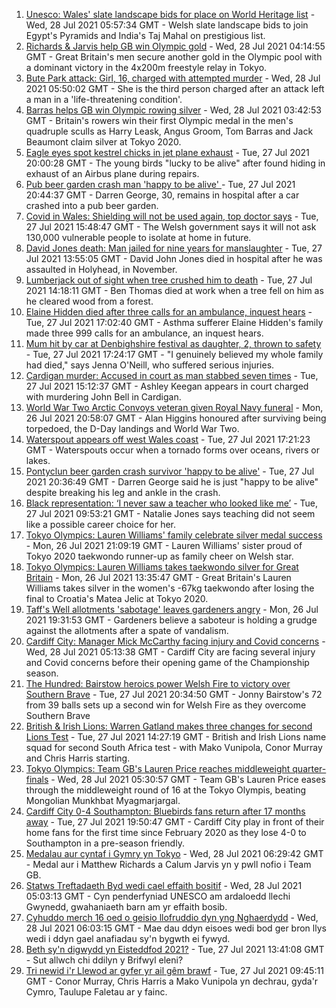 1. [Unesco: Wales' slate landscape bids for place on World Heritage list](https://www.bbc.co.uk/news/uk-wales-57973511) - Wed, 28 Jul 2021 05:57:34 GMT - Welsh slate landscape bids to join Egypt's Pyramids and India's Taj Mahal on prestigious list.
2. [Richards & Jarvis help GB win Olympic gold](https://www.bbc.co.uk/sport/olympics/57993545) - Wed, 28 Jul 2021 04:14:55 GMT - Great Britain's men secure another gold in the Olympic pool with a dominant victory in the 4x200m freestyle relay in Tokyo.
3. [Bute Park attack: Girl, 16, charged with attempted murder](https://www.bbc.co.uk/news/uk-wales-57994643) - Wed, 28 Jul 2021 05:50:02 GMT - She is the third person charged after an attack left a man in a 'life-threatening condition'.
4. [Barras helps GB win Olympic rowing silver](https://www.bbc.co.uk/sport/olympics/57993357) - Wed, 28 Jul 2021 03:42:53 GMT - Britain's rowers win their first Olympic medal in the men's quadruple sculls as Harry Leask, Angus Groom, Tom Barras and Jack Beaumont claim silver at Tokyo 2020.
5. [Eagle eyes spot kestrel chicks in jet plane exhaust](https://www.bbc.co.uk/news/uk-wales-57992207) - Tue, 27 Jul 2021 20:00:28 GMT - The young birds "lucky to be alive" after found hiding in exhaust of an Airbus plane during repairs.
6. [Pub beer garden crash man 'happy to be alive' ](https://www.bbc.co.uk/news/uk-wales-57983966) - Tue, 27 Jul 2021 20:44:37 GMT - Darren George, 30, remains in hospital after a car crashed into a pub beer garden.
7. [Covid in Wales: Shielding will not be used again, top doctor says](https://www.bbc.co.uk/news/uk-wales-politics-57983581) - Tue, 27 Jul 2021 15:48:47 GMT - The Welsh government says it will not ask 130,000 vulnerable people to isolate at home in future.
8. [David Jones death: Man jailed for nine years for manslaughter](https://www.bbc.co.uk/news/uk-wales-57981505) - Tue, 27 Jul 2021 13:55:05 GMT - David John Jones died in hospital after he was assaulted in Holyhead, in November.
9. [Lumberjack out of sight when tree crushed him to death](https://www.bbc.co.uk/news/uk-wales-57984255) - Tue, 27 Jul 2021 14:18:11 GMT - Ben Thomas died at work when a tree fell on him as he cleared wood from a forest.
10. [Elaine Hidden died after three calls for an ambulance, inquest hears](https://www.bbc.co.uk/news/uk-wales-57980963) - Tue, 27 Jul 2021 17:02:40 GMT - Asthma sufferer Elaine Hidden's family made three 999 calls for an ambulance, an inquest hears.
11. [Mum hit by car at Denbighshire festival as daughter, 2, thrown to safety](https://www.bbc.co.uk/news/uk-wales-57979208) - Tue, 27 Jul 2021 17:24:17 GMT - "I genuinely believed my whole family had died," says Jenna O'Neill, who suffered serious injuries.
12. [Cardigan murder: Accused in court as man stabbed seven times](https://www.bbc.co.uk/news/uk-wales-57989174) - Tue, 27 Jul 2021 15:12:37 GMT - Ashley Keegan appears in court charged with murdering John Bell in Cardigan.
13. [World War Two Arctic Convoys veteran given Royal Navy funeral](https://www.bbc.co.uk/news/uk-wales-57976879) - Mon, 26 Jul 2021 20:58:07 GMT - Alan Higgins honoured after surviving being torpedoed, the D-Day landings and World War Two.
14. [Waterspout appears off west Wales coast](https://www.bbc.co.uk/news/uk-wales-57989175) - Tue, 27 Jul 2021 17:21:23 GMT - Waterspouts occur when a tornado forms over oceans, rivers or lakes.
15. [Pontyclun beer garden crash survivor 'happy to be alive'](https://www.bbc.co.uk/news/uk-wales-57992208) - Tue, 27 Jul 2021 20:36:49 GMT - Darren George said he is just "happy to be alive" despite breaking his leg and ankle in the crash.
16. [Black representation: ‘I never saw a teacher who looked like me’](https://www.bbc.co.uk/news/uk-wales-57983960) - Tue, 27 Jul 2021 09:53:21 GMT - Natalie Jones says teaching did not seem like a possible career choice for her.
17. [Tokyo Olympics: Lauren Williams' family celebrate silver medal success](https://www.bbc.co.uk/news/uk-wales-57978726) - Mon, 26 Jul 2021 21:09:19 GMT - Lauren Williams' sister proud of Tokyo 2020 taekwondo runner-up as family cheer on Welsh star.
18. [Tokyo Olympics: Lauren Williams takes taekwondo silver for Great Britain](https://www.bbc.co.uk/sport/av/olympics/57968953) - Mon, 26 Jul 2021 13:35:47 GMT - Great Britain's Lauren Williams takes silver in the women's -67kg taekwondo after losing the final to Croatia's Matea Jelic at Tokyo 2020.
19. [Taff's Well allotments 'sabotage' leaves gardeners angry](https://www.bbc.co.uk/news/uk-wales-57976880) - Mon, 26 Jul 2021 19:31:53 GMT - Gardeners believe a saboteur is holding a grudge against the allotments after a spate of vandalism.
20. [Cardiff City: Manager Mick McCarthy facing injury and Covid concerns](https://www.bbc.co.uk/sport/football/57992031) - Wed, 28 Jul 2021 05:13:38 GMT - Cardiff City are facing several injury and Covid concerns before their opening game of the Championship season.
21. [The Hundred: Bairstow heroics power Welsh Fire to victory over Southern Brave](https://www.bbc.co.uk/sport/cricket/57989497) - Tue, 27 Jul 2021 20:34:50 GMT - Jonny Bairstow's 72 from 39 balls sets up a second win for Welsh Fire as they overcome Southern Brave
22. [British & Irish Lions: Warren Gatland makes three changes for second Lions Test](https://www.bbc.co.uk/sport/rugby-union/57983305) - Tue, 27 Jul 2021 14:27:19 GMT - British and Irish Lions name squad for second South Africa test - with Mako Vunipola, Conor Murray and Chris Harris starting.
23. [Tokyo Olympics: Team GB's Lauren Price reaches middleweight quarter-finals](https://www.bbc.co.uk/sport/av/olympics/57994254) - Wed, 28 Jul 2021 05:30:57 GMT - Team GB's Lauren Price eases through the middleweight round of 16 at the Tokyo Olympis, beating Mongolian Munkhbat Myagmarjargal.
24. [Cardiff City 0-4 Southampton: Bluebirds fans return after 17 months away](https://www.bbc.co.uk/sport/football/57992027) - Tue, 27 Jul 2021 19:50:47 GMT - Cardiff City play in front of their home fans for the first time since February 2020 as they lose 4-0 to Southampton in a pre-season friendly.
25. [Medalau aur cyntaf i Gymry yn Tokyo](https://www.bbc.co.uk/newyddion/57995205) - Wed, 28 Jul 2021 06:29:42 GMT - Medal aur i Matthew Richards a Calum Jarvis yn y pwll nofio i Team GB.
26. [Statws Treftadaeth Byd wedi cael effaith bositif](https://www.bbc.co.uk/newyddion/57983156) - Wed, 28 Jul 2021 05:03:13 GMT - Cyn penderfyniad UNESCO am ardaloedd llechi Gwynedd, gwahaniaeth barn am yr effaith bosib.
27. [Cyhuddo merch 16 oed o geisio llofruddio dyn yng Nghaerdydd](https://www.bbc.co.uk/newyddion/57994904) - Wed, 28 Jul 2021 06:03:15 GMT - Mae dau ddyn eisoes wedi bod ger bron llys wedi i ddyn gael anafiadau sy'n bygwth ei fywyd.
28. [Beth sy'n digwydd yn Eisteddfod 2021?](https://www.bbc.co.uk/newyddion/57984353) - Tue, 27 Jul 2021 13:41:08 GMT - Sut allwch chi ddilyn y Brifwyl eleni?
29. [Tri newid i'r Llewod ar gyfer yr ail gêm brawf](https://www.bbc.co.uk/newyddion/57983152) - Tue, 27 Jul 2021 09:45:11 GMT - Conor Murray, Chris Harris a Mako Vunipola yn dechrau, gyda'r Cymro, Taulupe Faletau ar y fainc.

